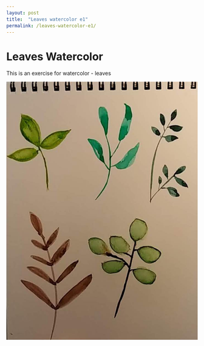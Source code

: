 ```yaml
---
layout: post
title:  "Leaves watercolor e1"
permalink: /leaves-watercolor-e1/
---
```


# Leaves Watercolor

This is an exercise for watercolor - leaves 

![Test](/assets/20200110watercolorleaves.jpg)
